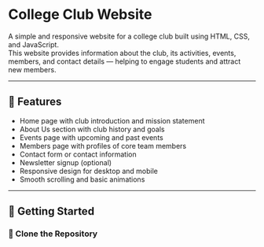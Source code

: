 # College Club Website

A simple and responsive website for a college club built using HTML, CSS, and JavaScript.  
This website provides information about the club, its activities, events, members, and contact details — helping to engage students and attract new members.

---

## 📌 Features

- Home page with club introduction and mission statement
- About Us section with club history and goals
- Events page with upcoming and past events
- Members page with profiles of core team members
- Contact form or contact information
- Newsletter signup (optional)
- Responsive design for desktop and mobile
- Smooth scrolling and basic animations

---

## 🚀 Getting Started

### 📁 Clone the Repository

